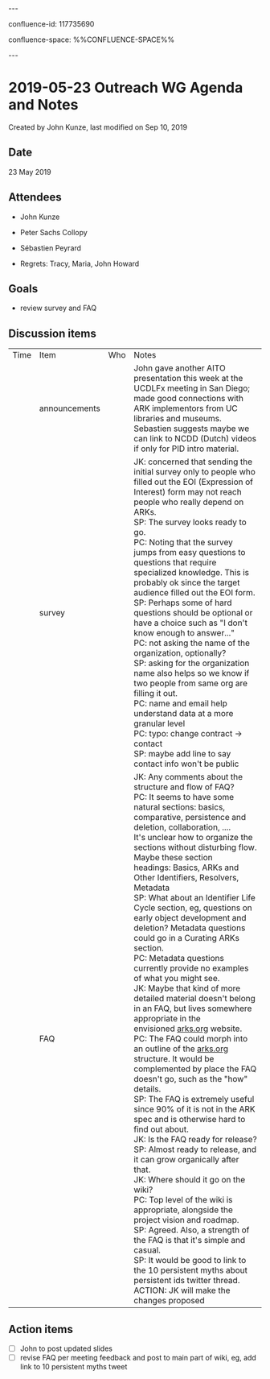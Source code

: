 \---

confluence-id: 117735690

confluence-space: %%CONFLUENCE-SPACE%%

\---

2019-05-23 Outreach WG Agenda and Notes
=======================================

Created by John Kunze, last modified on Sep 10, 2019

Date
----

23 May 2019

Attendees
---------

*   John Kunze
    
*   Peter Sachs Collopy
    
*   Sébastien Peyrard
*   Regrets: Tracy, Maria, John Howard

Goals
-----

*   review survey and FAQ

Discussion items
----------------

|     |     |     |     |
| --- | --- | --- | --- |
| Time | Item | Who | Notes |
|     | announcements |     | John gave another AITO presentation this week at the UCDLFx meeting in San Diego; made good connections with ARK implementors from UC libraries and museums. Sebastien suggests maybe we can link to NCDD (Dutch) videos if only for PID intro material. |
|     | survey |     | JK: concerned that sending the initial survey only to people who filled out the EOI (Expression of Interest) form may not reach people who really depend on ARKs.  <br>SP: The survey looks ready to go.  <br>PC: Noting that the survey jumps from easy questions to questions that require specialized knowledge. This is probably ok since the target audience filled out the EOI form.  <br>SP: Perhaps some of hard questions should be optional or have a choice such as "I don't know enough to answer..."  <br>PC: not asking the name of the organization, optionally?  <br>SP: asking for the organization name also helps so we know if two people from same org are filling it out.  <br>PC: name and email help understand data at a more granular level  <br>PC: typo: change contract -> contact  <br>SP: maybe add line to say contact info won't be public |
|     | FAQ |     | JK: Any comments about the structure and flow of FAQ?  <br>PC: It seems to have some natural sections: basics, comparative, persistence and deletion, collaboration, .... It's unclear how to organize the sections without disturbing flow. Maybe these section headings: Basics, ARKs and Other Identifiers, Resolvers, Metadata  <br>SP: What about an Identifier Life Cycle section, eg, questions on early object development and deletion? Metadata questions could go in a Curating ARKs section.  <br>PC: Metadata questions currently provide no examples of what you might see.  <br>JK: Maybe that kind of more detailed material doesn't belong in an FAQ, but lives somewhere appropriate in the envisioned [arks.org](http://arks.org) website.  <br>PC: The FAQ could morph into an outline of the [arks.org](http://arks.org) structure. It would be complemented by place the FAQ doesn't go, such as the "how" details.  <br>SP: The FAQ is extremely useful since 90% of it is not in the ARK spec and is otherwise hard to find out about.  <br>JK: Is the FAQ ready for release?  <br>SP: Almost ready to release, and it can grow organically after that.  <br>JK: Where should it go on the wiki?  <br>PC: Top level of the wiki is appropriate, alongside the project vision and roadmap.  <br>SP: Agreed. Also, a strength of the FAQ is that it's simple and casual.  <br>SP: It would be good to link to the 10 persistent myths about persistent ids twitter thread.  <br>ACTION: JK will make the changes proposed |

Action items
------------

- [ ] John to post updated slides
- [ ] revise FAQ per meeting feedback and post to main part of wiki, eg, add link to 10 persistent myths tweet